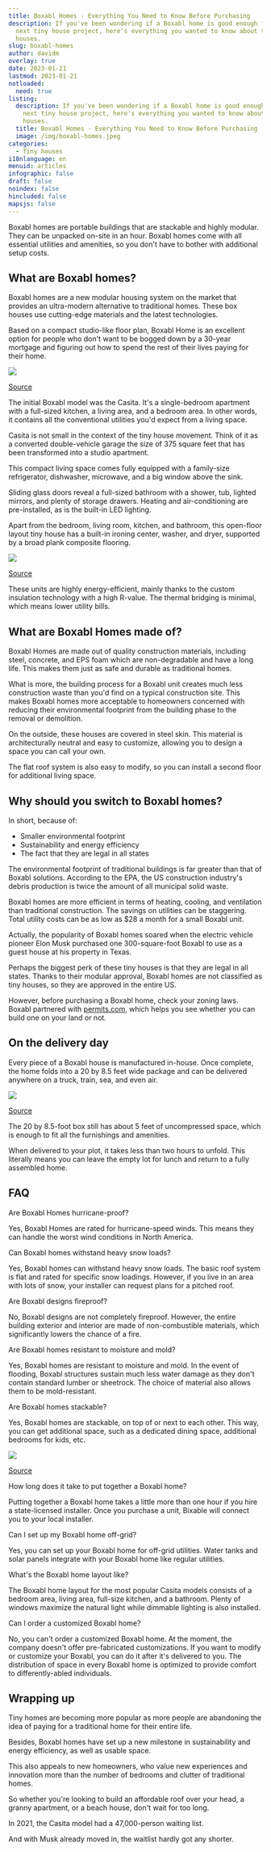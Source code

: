 ```yaml
---
title: Boxabl Homes - Everything You Need to Know Before Purchasing
description: If you've been wondering if a Boxabl home is good enough for your
  next tiny house project, here's everything you wanted to know about these
  houses.
slug: boxabl-homes
author: davidm
overlay: true
date: 2023-01-21
lastmod: 2023-01-21
notloaded:
  need: true
listing:
  description: If you've been wondering if a Boxabl home is good enough for your
    next tiny house project, here's everything you wanted to know about these
    houses.
  title: Boxabl Homes - Everything You Need to Know Before Purchasing
  image: /img/boxabl-homes.jpeg
categories:
  - Tiny houses
i18nlanguage: en
menuid: articles
infographic: false
draft: false
noindex: false
hincluded: false
mapsjs: false
---
```

Boxabl homes are portable buildings that are stackable and highly modular. They can be unpacked on-site in an hour. Boxabl homes come with all essential utilities and amenities, so you don't have to bother with additional setup costs. 

## What are Boxabl homes?

Boxabl homes are a new modular housing system on the market that provides an ultra-modern alternative to traditional homes. These box houses use cutting-edge materials and the latest technologies. 

Based on a compact studio-like floor plan, Boxabl Home is an excellent option for people who don't want to be bogged down by a 30-year mortgage and figuring out how to spend the rest of their lives paying for their home. 

![](https://lh3.googleusercontent.com/dTeBMqmIkToL3WhtXHnICfru26ARzztCTtNMdnVG0_n3VvPFvmRHtsGRy4BhvvX4eGgZj7X9028cLvfCQgH-obhAUGETmITFYiYGHS4NfOfeQHybYWv_Boja0qkpVZpTJChLzZykAileNv47y2mAGCe1zUc320ImBNzZdblzRCyWoPFCKAmQyLPtQqmudg)

[Source](https://housinginnovation.co/rapidshelter/boxabl/)

The initial Boxabl model was the Casita. It's a single-bedroom apartment with a full-sized kitchen, a living area, and a bedroom area. In other words, it contains all the conventional utilities you'd expect from a living space. 

Casita is not small in the context of the tiny house movement. Think of it as a converted double-vehicle garage the size of 375 square feet that has been transformed into a studio apartment. 

This compact living space comes fully equipped with a family-size refrigerator, dishwasher, microwave, and a big window above the sink. 

Sliding glass doors reveal a full-sized bathroom with a shower, tub, lighted mirrors, and plenty of storage drawers. Heating and air-conditioning are pre-installed, as is the built-in LED lighting.

Apart from the bedroom, living room, kitchen, and bathroom, this open-floor layout tiny house has a built-in ironing center, washer, and dryer, supported by a broad plank composite flooring.

![](https://lh3.googleusercontent.com/3nYx3aoEaQg18RO90RmzMoMoStQRVJ5EQtTBM8pHbsUqyfI-Qhwqm8B2_7-x4GN-EwAnxswn58pQZSxtgnVZoTK9VO5dJR28MgpmI3LBrCK26snAXee2UN7-RI1VaBlUz-uKnfBOy7QRI4JQpFyiCB-peoIkLH8xrQgWkyRX107WtMyrJj_7JJGbaY0Qgg)

[Source](https://www.boxabl.com)

These units are highly energy-efficient, mainly thanks to the custom insulation technology with a high R-value. The thermal bridging is minimal, which means lower utility bills. 

## What are Boxabl Homes made of?

Boxabl Homes are made out of quality construction materials, including steel, concrete, and EPS foam which are non-degradable and have a long life. This makes them just as safe and durable as traditional homes. 

What is more, the building process for a Boxabl unit creates much less construction waste than you'd find on a typical construction site. This makes Boxabl homes more acceptable to homeowners concerned with reducing their environmental footprint from the building phase to the removal or demolition.

On the outside, these houses are covered in steel skin. This material is architecturally neutral and easy to customize, allowing you to design a space you can call your own. 

The flat roof system is also easy to modify, so you can install a second floor for additional living space. 

## Why should you switch to Boxabl homes?

In short, because of:

* Smaller environmental footprint
* Sustainability and energy efficiency
* The fact that they are legal in all states

The environmental footprint of traditional buildings is far greater than that of Boxabl solutions. According to the EPA, the US construction industry's debris production is twice the amount of all municipal solid waste. 

Boxabl homes are more efficient in terms of heating, cooling, and ventilation than traditional construction. The savings on utilities can be staggering. Total utility costs can be as low as $28 a month for a small Boxabl unit. 

Actually, the popularity of Boxabl homes soared when the electric vehicle pioneer Elon Musk purchased one 300-square-foot Boxabl to use as a guest house at his property in Texas. 

Perhaps the biggest perk of these tiny houses is that they are legal in all states. Thanks to their modular approval, Boxabl homes are not classified as tiny houses, so they are approved in the entire US. 

However, before purchasing a Boxabl home, check your zoning laws. Boxabl partnered with [permits.com](https://boxabl.permits.com/), which helps you see whether you can build one on your land or not. 

## On the delivery day

Every piece of a Boxabl house is manufactured in-house. Once complete, the home folds into a 20 by 8.5 feet wide package and can be delivered anywhere on a truck, train, sea, and even air. 

![](https://lh5.googleusercontent.com/0o0rGSo1PytPhs3dskm0thAr_TtRXa-IM6xzCA1mpMLJznE3g1I_GN-lkkyXDM3HgLHqAN-vEKS-Ma0d9BZKMQXjz_-YIkI2cqkrX0yV8KJak5D4W21sXyJIPCLHaWfq4H14ArMEaYtV64y5WMB8Rh18GE35gTW01ur7J8TnlGeJZxYuhCEK98dXVY0bYg)

[Source](https://www.mappingmegan.com/boxabl-folding-house-tiny-home-movement/)

The 20 by 8.5-foot box still has about 5 feet of uncompressed space, which is enough to fit all the furnishings and amenities. 

When delivered to your plot, it takes less than two hours to unfold. This literally means you can leave the empty lot for lunch and return to a fully assembled home. 

## FAQ

Are Boxabl Homes hurricane-proof?

Yes, Boxabl Homes are rated for hurricane-speed winds. This means they can handle the worst wind conditions in North America. 

Can Boxabl homes withstand heavy snow loads?

Yes, Boxabl homes can withstand heavy snow loads. The basic roof system is flat and rated for specific snow loadings. However, if you live in an area with lots of snow, your installer can request plans for a pitched roof. 

Are Boxabl designs fireproof?

No, Boxabl designs are not completely fireproof. However, the entire building exterior and interior are made of non-combustible materials, which significantly lowers the chance of a fire. 

Are Boxabl homes resistant to moisture and mold?

Yes, Boxabl homes are resistant to moisture and mold. In the event of flooding, Boxabl structures sustain much less water damage as they don't contain standard lumber or sheetrock. The choice of material also allows them to be mold-resistant.

Are Boxabl homes stackable?

Yes, Boxabl homes are stackable, on top of or next to each other. This way, you can get additional space, such as a dedicated dining space, additional bedrooms for kids, etc. 

![](https://lh3.googleusercontent.com/jSkM6R-m2fPiKFwB8DIKoZSf_jjz_fVP1bscM87uLSRZJTFeaG2NMOx0zYmbh7_hkv4B4O_K9Y2BWXPIr11CakcBDCh2oRSEgXPS64cIelD3yl4pa2AYmdEKSBW6HXs189_PHElppN6AyrVcjemNf1JXAjPGk_wO6zyd7PR8oglwBD_vPRGdOyE2Ts0eMg)

[Source](https://www.facebook.com/boxabl/posts/stack-and-connect-boxabls-to-create-any-building-you-can-imagine-soon-we-will-an/1705293286279790/)

How long does it take to put together a Boxabl home?

Putting together a Boxabl home takes a little more than one hour if you hire a state-licensed installer. Once you purchase a unit, Bixable will connect you to your local installer. 

Can I set up my Boxabl home off-grid?

Yes, you can set up your Boxabl home for off-grid utilities. Water tanks and solar panels integrate with your Boxabl home like regular utilities. 

What's the Boxabl home layout like?

The Boxabl home layout for the most popular Casita models consists of a bedroom area, living area, full-size kitchen, and a bathroom. Plenty of windows maximize the natural light while dimmable lighting is also installed. 

Can I order a customized Boxabl home?

No, you can't order a customized Boxabl home. At the moment, the company doesn't offer pre-fabricated customizations. If you want to modify or customize your Boxabl, you can do it after it's delivered to you. The distribution of space in every Boxabl home is optimized to provide comfort to differently-abled individuals.  

## Wrapping up

Tiny homes are becoming more popular as more people are abandoning the idea of paying for a traditional home for their entire life.

Besides, Boxabl homes have set up a new milestone in sustainability and energy efficiency, as well as usable space.

This also appeals to new homeowners, who value new experiences and innovation more than the number of bedrooms and clutter of traditional homes. 

So whether you're looking to build an affordable roof over your head, a granny apartment, or a beach house, don't wait for too long. 

In 2021, the Casita model had a 47,000-person waiting list. 

And with Musk already moved in, the waitlist hardly got any shorter.